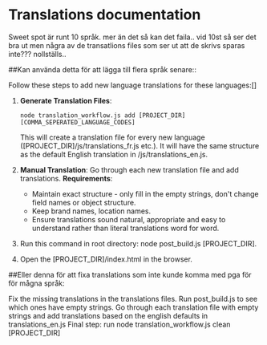 # Translations documentation

Sweet spot är runt 10 språk. mer än det så kan det faila..
vid 10st så ser det bra ut men några av de transatlions files som ser ut att de skrivs sparas inte??? nollställs..

##Kan använda detta för att lägga till flera språk senare::

Follow these steps to add new language translations for these languages:[]

1. **Generate Translation Files**:

   ```
   node translation_workflow.js add [PROJECT_DIR] [COMMA_SEPERATED_LANGUAGE_CODES]
   ```

   This will create a translation file for every new language ([PROJECT_DIR]/js/translations_fr.js etc.). It will have the same structure as the default English translation in /js/translations_en.js.

2. **Manual Translation**:
   Go through each new translation file and add translations.
   **Requirements**:
   - Maintain exact structure - only fill in the empty strings, don't change field names or object structure.
   - Keep brand names, location names.
   - Ensure translations sound natural, appropriate and easy to understand rather than literal translations word for word.
3. Run this command in root directory: node post_build.js [PROJECT_DIR].
4. Open the [PROJECT_DIR]/index.html in the browser.

##Eller denna för att fixa translations som inte kunde komma med pga för för mågna språk:

Fix the missing translations in the translations files.
Run post_build.js to see which ones have empty strings.
Go through each translation file with empty strings and add translations based on the english defaults in translations_en.js
Final step: run node translation_workflow.js clean [PROJECT_DIR]
